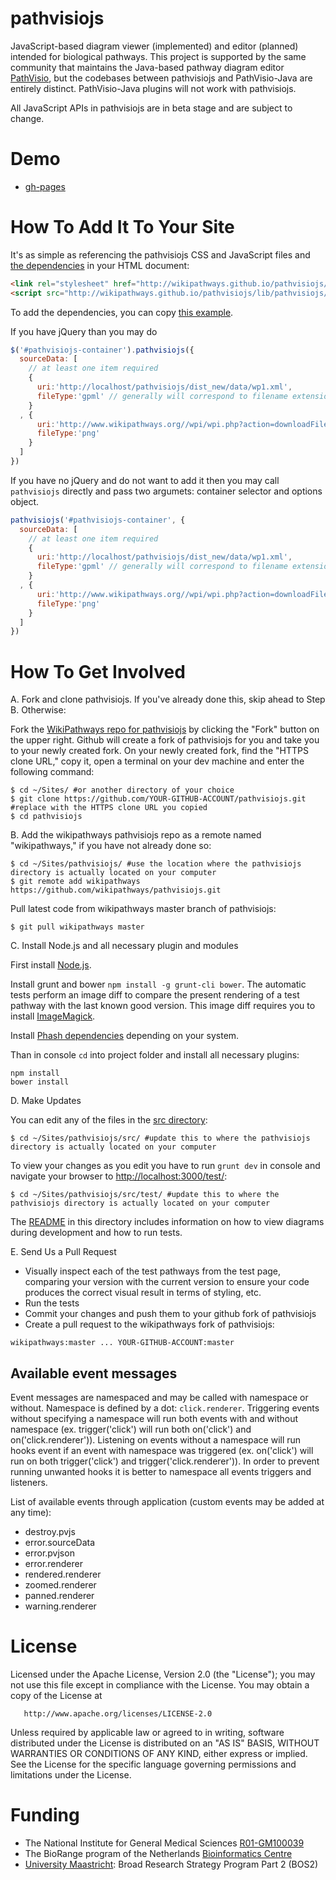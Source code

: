 pathvisiojs
============

JavaScript-based diagram viewer (implemented) and editor (planned) intended for biological pathways. This project is supported by the same community that maintains the Java-based pathway diagram editor [PathVisio](http://www.pathvisio.org/), but the codebases between pathvisiojs and PathVisio-Java are entirely distinct. PathVisio-Java plugins will not work with pathvisiojs.

All JavaScript APIs in pathvisiojs are in beta stage and are subject to change.

Demo
====

* [gh-pages](http://wikipathways.github.io/pathvisiojs/)

How To Add It To Your Site
===================
It's as simple as referencing the pathvisiojs CSS and JavaScript files and [the dependencies](https://github.com/wikipathways/pathvisiojs/tree/gh-pages/lib) in your HTML document:
```HTML
<link rel="stylesheet" href="http://wikipathways.github.io/pathvisiojs/lib/pathvisiojs/css/pathvisiojs.css">
<script src="http://wikipathways.github.io/pathvisiojs/lib/pathvisiojs/js/pathvisiojs.min.js"></script>
```

To add the dependencies, you can copy [this example](https://github.com/wikipathways/pathvisiojs/blob/gh-pages/index.html).

If you have jQuery than you may do

```js
$('#pathvisiojs-container').pathvisiojs({
  sourceData: [
    // at least one item required
    {
      uri:'http://localhost/pathvisiojs/dist_new/data/wp1.xml',
      fileType:'gpml' // generally will correspond to filename extension
    }
  , {
      uri:'http://www.wikipathways.org//wpi/wpi.php?action=downloadFile&type=png&pwTitle=Pathway:WP1',
      fileType:'png'
    }
  ]
})
```

If you have no jQuery and do not want to add it then you may call `pathvisiojs` directly and pass two argumets: container selector and options object.

```js
pathvisiojs('#pathvisiojs-container', {
  sourceData: [
    // at least one item required
    {
      uri:'http://localhost/pathvisiojs/dist_new/data/wp1.xml',
      fileType:'gpml' // generally will correspond to filename extension
    }
  , {
      uri:'http://www.wikipathways.org//wpi/wpi.php?action=downloadFile&type=png&pwTitle=Pathway:WP1',
      fileType:'png'
    }
  ]
})
```

How To Get Involved
===================

A. Fork and clone pathvisiojs. If you've already done this, skip ahead to Step B. Otherwise:

Fork the [WikiPathways repo for pathvisiojs](https://github.com/wikipathways/pathvisiojs/fork) by clicking the "Fork" button on the upper right. Github will create a fork of pathvisiojs for you and take you to your newly created fork. On your newly created fork, find the "HTTPS clone URL," copy it, open a terminal on your dev machine and enter the following command:

```
$ cd ~/Sites/ #or another directory of your choice
$ git clone https://github.com/YOUR-GITHUB-ACCOUNT/pathvisiojs.git #replace with the HTTPS clone URL you copied
$ cd pathvisiojs
```

B. Add the wikipathways pathvisiojs repo as a remote named "wikipathways," if you have not already done so:

```
$ cd ~/Sites/pathvisiojs/ #use the location where the pathvisiojs directory is actually located on your computer
$ git remote add wikipathways https://github.com/wikipathways/pathvisiojs.git
```

Pull latest code from wikipathways master branch of pathvisiojs:

```
$ git pull wikipathways master
```

C. Install Node.js and all necessary plugin and modules

First install [Node.js](http://nodejs.org/).

Install grunt and bower `npm install -g grunt-cli bower`. The automatic tests perform an image diff to compare the present rendering of a test pathway with the last known good version. This image diff requires you to install [ImageMagick](http://www.imagemagick.org/).

Install [Phash dependencies](https://github.com/aaronm67/node-phash) depending on your system.

Than in console `cd` into project folder and install all necessary plugins:

```
npm install
bower install
```

D. Make Updates

You can edit any of the files in the [src directory](https://github.com/wikipathways/pathvisiojs/tree/master/src):

```
$ cd ~/Sites/pathvisiojs/src/ #update this to where the pathvisiojs directory is actually located on your computer
```

To view your changes as you edit you have to run `grunt dev` in console and navigate your browser to [http://localhost:3000/test/](http://localhost:3000/test/):

```
$ cd ~/Sites/pathvisiojs/src/test/ #update this to where the pathvisiojs directory is actually located on your computer
```

The [README](https://github.com/wikipathways/pathvisiojs/tree/master/test/README.md) in this directory includes information on how to view diagrams during development and how to run tests.

E. Send Us a Pull Request

* Visually inspect each of the test pathways from the test page, comparing your version with the current version to ensure your code produces the correct visual result in terms of styling, etc.
* Run the tests
* Commit your changes and push them to your github fork of pathvisiojs
* Create a pull request to the wikipathways fork of pathvisiojs:
```
wikipathways:master ... YOUR-GITHUB-ACCOUNT:master
```

Available event messages
------------------------

Event messages are namespaced and may be called with namespace or without. Namespace is defined by a dot: `click.renderer`.
Triggering events without specifying a namespace will run both events with and without namespace (ex. trigger('click') will run both on('click') and on('click.renderer')).
Listening on events without a namespace will run hooks event if an event with namespace was triggered (ex. on('click') will run on both trigger('click') and trigger('click.renderer')).
In order to prevent running unwanted hooks it is better to namespace all events triggers and listeners.

List of available events through application (custom events may be added at any time):
* destroy.pvjs
* error.sourceData
* error.pvjson
* error.renderer
* rendered.renderer
* zoomed.renderer
* panned.renderer
* warning.renderer

License
=======

   Licensed under the Apache License, Version 2.0 (the "License");
   you may not use this file except in compliance with the License.
   You may obtain a copy of the License at

       http://www.apache.org/licenses/LICENSE-2.0

   Unless required by applicable law or agreed to in writing, software
   distributed under the License is distributed on an "AS IS" BASIS,
   WITHOUT WARRANTIES OR CONDITIONS OF ANY KIND, either express or implied.
   See the License for the specific language governing permissions and
   limitations under the License.


Funding
=======
* The National Institute for General Medical Sciences [R01-GM100039](http://www.nigms.nih.gov/)
* The BioRange program of the Netherlands [Bioinformatics Centre](http://www.nbic.nl/)
* [University Maastricht](http://www.unimaas.nl/default.asp?taal=en): Broad Research Strategy Program Part 2 (BOS2)
